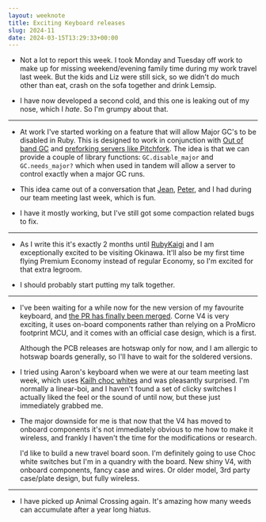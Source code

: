 ```yaml
---
layout: weeknote
title: Exciting Keyboard releases
slug: 2024-11
date: 2024-03-15T13:29:33+00:00
---
```


- Not a lot to report this week. I took Monday and Tuesday off work to make
  up for missing weekend/evening family time during my work travel last
  week. But the kids and Liz were still sick, so we didn't do much other than
  eat, crash on the sofa together and drink Lemsip.

- I have now developed a second cold, and this one is leaking out of my nose,
  which I _hate_. So I'm grumpy about that.
  
<hr />

- At work I've started working on a feature that will allow Major GC's to be
  disabled in Ruby. This is designed to work in conjunction with [Out of band
  GC](http://tmm1.net/ruby21-oobgc) and [preforking servers like
  Pitchfork](https://github.com/Shopify/pitchfork). The idea is that we can
  provide a couple of library functions: `GC.disable_major` and
  `GC.needs_major?` which when used in tandem will allow a server to control
  exactly when a major GC runs.
  
- This idea came out of a conversation that [Jean](https://github.com/byroot),
  [Peter](https://peterzhu.ca/), and I had during our team meeting last week,
  which is fun.
  
- I have it mostly working, but I've still got some compaction related bugs to
  fix.

<hr />

- As I write this it's exactly 2 months until
  [RubyKaigi](https://rubykaigi.org/2024/) and I am exceptionally excited to be
  visiting Okinawa. It'll also be my first time flying Premium Economy instead
  of regular Economy, so I'm excited for that extra legroom.
  
- I should probably start putting my talk together.

<hr />

- I've been waiting for a while now for the new version of my favourite
  keyboard, and [the PR has finally been
  merged](https://github.com/foostan/crkbd/pull/208). Corne V4 is very exciting,
  it uses on-board components rather than relying on a ProMicro footprint MCU,
  and it comes with an official case design, which is a first.
  
  Although the PCB releases are hotswap only for now, and I am allergic to
  hotswap boards generally, so I'll have to wait for the soldered versions. 
  
- I tried using Aaron's keyboard when we were at our team meeting last week,
  which uses [Kailh choc
  whites](https://mechboards.co.uk/products/kailh-low-profile-choc-switches-v1-white)
  and was pleasantly surprised. I'm normally a linear-boi, and I haven't found a
  set of clicky switches I actually liked the feel or the sound of until now,
  but these just immediately grabbed me.
  
- The major downside for me is that now that the V4 has moved to onboard
  components it's not immediately obvious to me how to make it wireless, and
  frankly I haven't the time for the modifications or research.
  
  I'd like to build a new travel board soon. I'm definitely going to use Choc
  white switches but I'm in a quandry with the board. New shiny V4, with onboard
  components, fancy case and wires. Or older model, 3rd party case/plate design,
  but fully wireless.
  
<hr />

- I have picked up Animal Crossing again. It's amazing how many weeds can
  accumulate after a year long hiatus.

